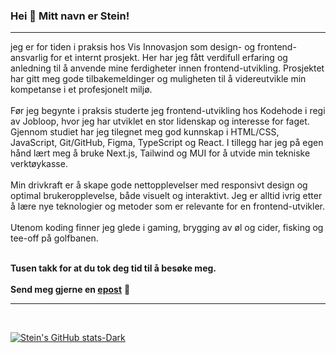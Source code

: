 ### Hei 👋 Mitt navn er Stein!

<hr>
jeg er for tiden i praksis hos Vis Innovasjon som design- og frontend-ansvarlig for et internt prosjekt. Her har jeg fått verdifull erfaring og anledning til å anvende mine ferdigheter innen frontend-utvikling. Prosjektet har gitt meg gode tilbakemeldinger og muligheten til å videreutvikle min kompetanse i et profesjonelt miljø.

<br>
<br>
Før jeg begynte i praksis studerte jeg frontend-utvikling hos Kodehode i regi av Jobloop, hvor jeg har utviklet en stor lidenskap og interesse for faget. Gjennom studiet har jeg tilegnet meg god kunnskap i HTML/CSS, JavaScript, Git/GitHub, Figma, TypeScript og React. I tillegg har jeg på egen hånd lært meg å bruke Next.js, Tailwind og MUI for å utvide min tekniske verktøykasse.

<br>
<br>
Min drivkraft er å skape gode nettopplevelser med responsivt design og optimal brukeropplevelse, både visuelt og interaktivt. Jeg er alltid ivrig etter å lære nye teknologier og metoder som er relevante for en frontend-utvikler.
<br>
<br>
Utenom koding finner jeg glede i gaming, brygging av øl og cider, fisking og tee-off på golfbanen.
<br>
<br>

**Tusen takk for at du tok deg tid til å besøke meg.**
<br>
<br>
**Send meg gjerne en [epost](mailto:stein.jfu@gmail.com)** 🙂
<br>
<hr>
<br>

[![Stein's GitHub stats-Dark](https://github-readme-stats.vercel.app/api?username=Stein-B06&show_icons=true&theme=tokyonight#gh-dark-mode-only)](https://github.com/Stein-B06/github-readme-stats#gh-dark-mode-only)
<!---
Stein-B06/Stein-B06 is a ✨ special ✨ repository because its `README.md` (this file) appears on your GitHub profile.
You can click the Preview link to take a look at your changes.
--->
